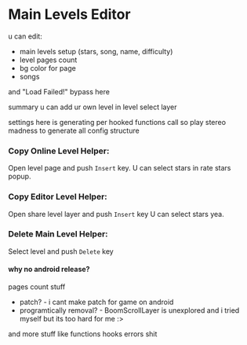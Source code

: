 # Main Levels Editor

u can edit:
- main levels setup (stars, song, name, difficulty)
- level pages count
- bg color for page
- songs

and <cr>"Load Failed!"</c> <cl>bypass</c> here

<cg>summary u can add ur own level in level select layer</c>

settings here is generating per hooked functions call 
so play stereo madness to generate all config structure

### Copy Online Level Helper:
Open level page and push `Insert` key.
U can select stars in rate stars popup.
### Copy Editor Level Helper:
Open share level layer and push `Insert` key 
U can select stars yea.
### Delete Main Level Helper:
Select level and push `Delete` key

#### why no android release?

pages count stuff
- patch? \- i cant make patch for game on android
- programtically removal? \- BoomScrollLayer is unexplored and i tried myself but its too hard for me :>

and more stuff like functions hooks errors shit